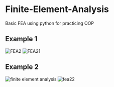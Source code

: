 # Finite-Element-Analysis
Basic FEA using python for practicing OOP
## Example 1
![FEA2](https://user-images.githubusercontent.com/107369174/177216743-45d1d776-2d2d-441c-b547-9a1cbcb44323.png)
![FEA21](https://user-images.githubusercontent.com/107369174/177218292-4562da65-f244-429e-859f-7e88ba002046.png)
## Example 2 
![finite element analysis](https://user-images.githubusercontent.com/107369174/177216763-d10f6abb-ae38-464f-9434-f371748365cc.png)
![fea22](https://user-images.githubusercontent.com/107369174/177218376-0c8decc3-e966-48d3-9a79-9208934b25a3.png)
